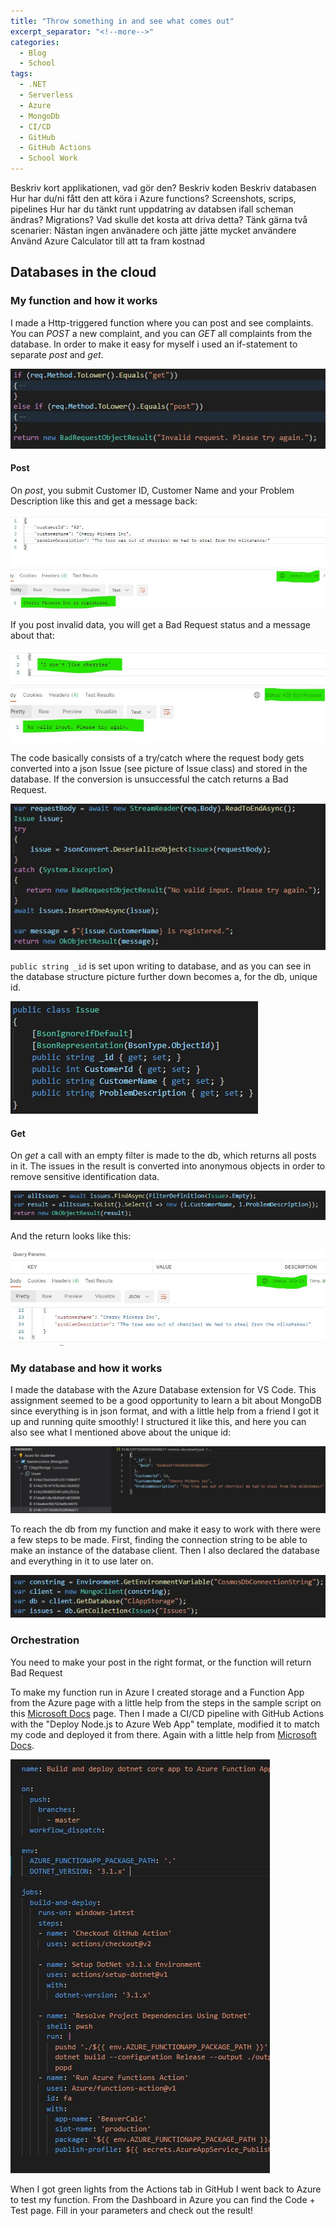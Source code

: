 ```yaml
---
title: "Throw something in and see what comes out"
excerpt_separator: "<!--more-->"
categories:
  - Blog
  - School
tags:
  - .NET
  - Serverless
  - Azure
  - MongoDb
  - CI/CD
  - GitHub
  - GitHub Actions
  - School Work
---
```



Beskriv kort applikationen, vad gör den?
Beskriv koden
Beskriv databasen
Hur har du/ni fått den att köra i Azure functions? Screenshots, scrips, pipelines
Hur har du tänkt runt uppdatring av databsen ifall scheman ändras? Migrations?
Vad skulle det kosta att driva detta? Tänk gärna två scenarier: Nästan ingen använadere och jätte jätte mycket användere
Använd Azure Calculator till att ta fram kostnad



## Databases in the cloud

### My function and how it works 

I made a Http-triggered function where you can post and see complaints. You can *POST* a new complaint, and you can *GET* all complaints from the database.
In order to make it easy for myself i used an if-statement to separate *post* and *get*.  

![The if-statement](https://raw.githubusercontent.com/baverstrand/Baverstrand.github.io/master/img/210922if.jpg)

#### Post

On *post*, you submit Customer ID, Customer Name and your Problem Description like this and get a message back:

![Post in Postman](https://raw.githubusercontent.com/baverstrand/Baverstrand.github.io/master/img/210922postresult.jpg)

If you post invalid data, you will get a Bad Request status and a message about that:

![Post bad in Postman](https://raw.githubusercontent.com/baverstrand/Baverstrand.github.io/master/img/210922postbadresult.jpg)

The code basically consists of a try/catch where the request body gets converted into a json Issue (see picture of Issue class) and stored in the database. If the conversion is unsuccessful the catch returns a Bad Request.

![Post code](https://raw.githubusercontent.com/baverstrand/Baverstrand.github.io/master/img/210922post.jpg)

`public string _id` is set upon writing to database, and as you can see in the database structure picture further down becomes a, for the db, unique id. 

![Issue class](https://raw.githubusercontent.com/baverstrand/Baverstrand.github.io/master/img/210922issue.jpg)

#### Get

On *get* a call with an empty filter is made to the db, which returns all posts in it. The issues in the result is converted into anonymous objects in order to remove sensitive identification data. 

![Get code](https://raw.githubusercontent.com/baverstrand/Baverstrand.github.io/master/img/210922get.jpg)

And the return looks like this:

![Get result](https://raw.githubusercontent.com/baverstrand/Baverstrand.github.io/master/img/210922getresult.jpg)

### My database and how it works

I made the database with the Azure Database extension for VS Code.
This assignment seemed to be a good opportunity to learn a bit about MongoDB since everything is in json format, and with a little help from a friend I got it up and running quite smoothly! I structured it like this, and here you can also see what I mentioned above about the unique id:

![Db structure](https://raw.githubusercontent.com/Baverstrand/Baverstrand.github.io/master/img/210922db.jpg)

To reach the db from my function and make it easy to work with there were a few steps to be made. First, finding the connection string to be able to make an instance of the database client. Then I also declared the database and everything in it to use later on. 

![Db connection](https://raw.githubusercontent.com/Baverstrand/Baverstrand.github.io/master/img/210922dbconnect.jpg)

### Orchestration









You need to make your post in the right format, or the function will return Bad Request

To make my function run in Azure I created storage and a Function App from the Azure page with a little help from the steps in the sample script on this [Microsoft Docs](https://docs.microsoft.com/en-us/azure/azure-functions/scripts/functions-cli-create-function-app-github-continuous)  page. Then I made a CI/CD pipeline with GitHub Actions with the "Deploy Node.js to Azure Web App" template, modified it to match my code and deployed it from there. Again with a little help from [Microsoft Docs](https://docs.microsoft.com/en-us/azure/azure-functions/functions-how-to-github-actions?tabs=dotnet). 

![YAML file](https://raw.githubusercontent.com/Baverstrand/Baverstrand.github.io/master/img/210917yaml.JPG)

When I got green lights from the Actions tab in GitHub I went back to Azure to test my function. 
From the Dashboard in Azure you can find the Code + Test page. Fill in your parameters and check out the result!


